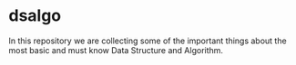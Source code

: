 # dsalgo
In this repository we are collecting some of the important things about the most basic and must know Data Structure and Algorithm.